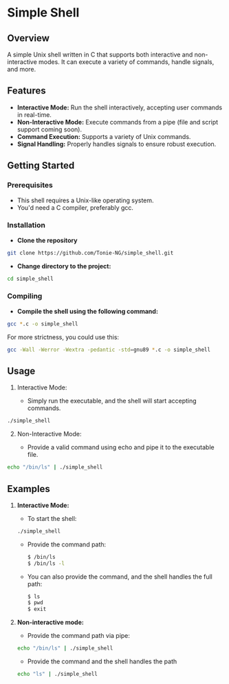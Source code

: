 # Simple Shell

## Overview

A simple Unix shell written in C that supports both interactive and non-interactive modes. It can execute a variety of commands, handle signals, and more.

## Features

- **Interactive Mode:** Run the shell interactively, accepting user commands in real-time.
- **Non-Interactive Mode:** Execute commands from a pipe (file and script support coming soon).
- **Command Execution:** Supports a variety of Unix commands.
- **Signal Handling:** Properly handles signals to ensure robust execution.

## Getting Started

### Prerequisites

- This shell requires a Unix-like operating system.
- You'd need a C compiler, preferably gcc.

### Installation

- **Clone the repository**

```bash
git clone https://github.com/Tonie-NG/simple_shell.git
```

- **Change directory to the project:**

```bash
cd simple_shell
```

### Compiling

- **Compile the shell using the following command:**

```bash
gcc *.c -o simple_shell
```

For more strictness, you could use this:

```bash
gcc -Wall -Werror -Wextra -pedantic -std=gnu89 *.c -o simple_shell
```

## Usage

1. Interactive Mode:

   - Simply run the executable, and the shell will start accepting commands.

```bash
./simple_shell
```

2. Non-Interactive Mode:

   - Provide a valid command using echo and pipe it to the executable file.

```bash
echo "/bin/ls" | ./simple_shell
```

## Examples

1. **Interactive Mode:**

   - To start the shell:

   ```bash
   ./simple_shell
   ```

   - Provide the command path:

     ```bash
     $ /bin/ls
     $ /bin/ls -l
     ```

   - You can also provide the command, and the shell handles the full path:
     ```bash
     $ ls
     $ pwd
     $ exit
     ```

2. **Non-interactive mode:**

   - Provide the command path via pipe:

   ```bash
   echo "/bin/ls" | ./simple_shell
   ```

   - Provide the command and the shell handles the path

   ```bash
   echo "ls" | ./simple_shell
   ```

